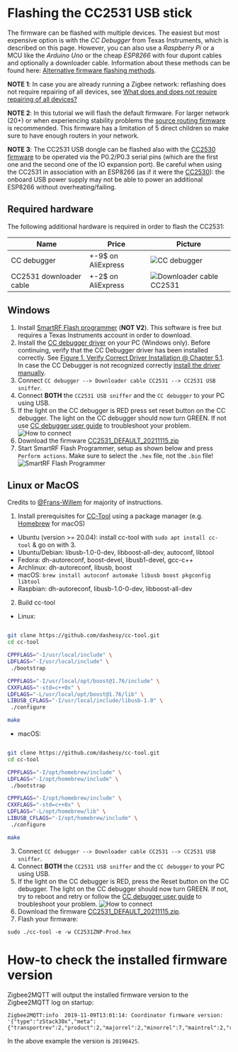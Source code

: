---
---

# Flashing the CC2531 USB stick

The firmware can be flashed with multiple devices. The easiest but most expensive option is with the _CC Debugger_ from Texas Instruments, which is described on this page. However, you can also use a _Raspberry Pi_ or a MCU like the _Arduino Uno_ or the cheap _ESP8266_ with four dupont cables and optionally a downloader cable. Information about these methods can be found here: [Alternative firmware flashing methods](./alternative_flashing_methods.md).

**NOTE 1**: In case you are already running a Zigbee network: reflashing does not require repairing of all devices, see [What does and does not require repairing of all devices?](../../faq/README.md#what-does-and-does-not-require-repairing-of-all-devices)

**NOTE 2**: In this tutorial we will flash the default firmware. For larger network (20+) or when experiencing stability problems the [source routing firmware](https://github.com/Koenkk/Z-Stack-firmware/tree/master/coordinator/Z-Stack_Home_1.2/bin/source_routing) is recommended. This firmware has a limitation of 5 direct children so make sure to have enough routers in your network.

**NOTE 3**: The CC2531 USB dongle can be flashed also with the [CC2530 firmware](https://github.com/Koenkk/Z-Stack-firmware/tree/master/coordinator/Z-Stack_Home_1.2/bin/default) to be operated via the P0.2/P0.3 serial pins (which are the first one and the second one of the IO expansion port). Be careful when using the CC2531 in association with an ESP8266 (as if it were the [CC2530](./connecting_cc2530.md#via-an-esp8266)): the onboard USB power supply may not be able to power an additional ESP8266 without overheating/failing.

## Required hardware

The following additional hardware is required in order to flash the CC2531:

| Name                    | Price              | Picture                                                          |
| ----------------------- | ------------------ | ---------------------------------------------------------------- |
| CC debugger             | +-9$ on AliExpress | ![CC debugger](../../../images/cc_debugger.jpg)                  |
| CC2531 downloader cable | +-2$ on AliExpress | ![Downloader cable CC2531](../../../images/downloader_cable.png) |

## Windows

1. Install [SmartRF Flash programmer](http://www.ti.com/tool/flash-programmer) (**NOT V2**). This software is free but requires a Texas Instruments account in order to download.
2. Install the [CC debugger driver](https://www.ti.com/tool/CC-DEBUGGER) on your PC (Windows only). Before continuing, verify that the CC Debugger driver has been installed correctly. See [Figure 1. Verify Correct Driver Installation @ Chapter 5.1](http://www.ti.com/lit/ug/swru197h/swru197h.pdf). In case the CC Debugger is not recognized correctly [install the driver manually](https://www.youtube.com/watch?v=jyKrxxXOvQY).
3. Connect `CC debugger --> Downloader cable CC2531 --> CC2531 USB sniffer`.
4. Connect **BOTH** the `CC2531 USB sniffer` and the `CC debugger` to your PC using USB.
5. If the light on the CC debugger is RED press set reset button on the CC debugger. The light on the CC debugger should now turn GREEN. If not use [CC debugger user guide](http://www.ti.com/lit/ug/swru197h/swru197h.pdf) to troubleshoot your problem.
   ![How to connect](../../../images/connected.jpg)
6. Download the firmware [CC2531_DEFAULT_20211115.zip](https://github.com/Koenkk/Z-Stack-firmware/raw/Z-Stack_Home_1.2_20211115/20211116/coordinator/Z-Stack_Home_1.2/bin/default/CC2531_DEFAULT_20211115.zip)
7. Start SmartRF Flash Programmer, setup as shown below and press `Perform actions`. Make sure to select the `.hex` file, not the `.bin` file!
   ![SmartRF Flash Programmer](../../../images/smartrf.png)

## Linux or MacOS

Credits to [@Frans-Willem](https://github.com/frans-Willem) for majority of instructions.

1. Install prerequisites for [CC-Tool](https://github.com/dashesy/cc-tool) using a package manager (e.g. [Homebrew](https://brew.sh/) for macOS)

-   Ubuntu (version >= 20.04): install cc-tool with `sudo apt install cc-tool` & go on with 3.
-   Ubuntu/Debian: libusb-1.0-0-dev, libboost-all-dev, autoconf, libtool
-   Fedora: dh-autoreconf, boost-devel, libusb1-devel, gcc-c++
-   Archlinux: dh-autoreconf, libusb, boost
-   macOS: `brew install autoconf automake libusb boost pkgconfig libtool`
-   Raspbian: dh-autoreconf, libusb-1.0-0-dev, libboost-all-dev

2. Build cc-tool

-   Linux:

```bash

git clone https://github.com/dashesy/cc-tool.git
cd cc-tool

CPPFLAGS="-I/usr/local/include" \
LDFLAGS="-I/usr/local/include" \
 ./bootstrap

CPPFLAGS="-I/usr/local/opt/boost@1.76/include" \
CXXFLAGS="-std=c++0x" \
LDFLAGS="-L/usr/local/opt/boost@1.76/lib" \
LIBUSB_CFLAGS="-I/usr/local/include/libusb-1.0" \
 ./configure

make
```

-   macOS:

```bash

git clone https://github.com/dashesy/cc-tool.git
cd cc-tool

CPPFLAGS="-I/opt/homebrew/include" \
LDFLAGS="-I/opt/homebrew/include" \
 ./bootstrap

CPPFLAGS="-I/opt/homebrew/include" \
CXXFLAGS="-std=c++0x" \
LDFLAGS="-L/opt/homebrew/lib" \
LIBUSB_CFLAGS="-I/opt/homebrew/include" \
 ./configure

make
```

3. Connect `CC debugger --> Downloader cable CC2531 --> CC2531 USB sniffer`.
4. Connect **BOTH** the `CC2531 USB sniffer` and the `CC debugger` to your PC using USB.
5. If the light on the CC debugger is RED, press the Reset button on the CC debugger. The light on the CC debugger should now turn GREEN. If not, try to reboot and retry or follow the [CC debugger user guide](http://www.ti.com/lit/ug/swru197h/swru197h.pdf) to troubleshoot your problem.
   ![How to connect](../../../images/connected.jpg)
6. Download the firmware [CC2531_DEFAULT_20211115.zip](https://github.com/Koenkk/Z-Stack-firmware/raw/Z-Stack_Home_1.2_20211115/20211116/coordinator/Z-Stack_Home_1.2/bin/default/CC2531_DEFAULT_20211115.zip).
7. Flash your firmware:

```
sudo ./cc-tool -e -w CC2531ZNP-Prod.hex
```

# How-to check the installed firmware version

Zigbee2MQTT will output the installed firmware version to the Zigbee2MQTT log on startup:

```
Zigbee2MQTT:info  2019-11-09T13:01:14: Coordinator firmware version: '{"type":"zStack30x","meta":{"transportrev":2,"product":2,"majorrel":2,"minorrel":7,"maintrel":2,"revision":20190425}}'
```

In the above example the version is `20190425`.
